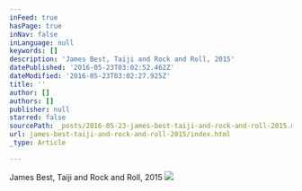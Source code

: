```yaml
---
inFeed: true
hasPage: true
inNav: false
inLanguage: null
keywords: []
description: 'James Best, Taiji and Rock and Roll, 2015'
datePublished: '2016-05-23T03:02:52.462Z'
dateModified: '2016-05-23T03:02:27.925Z'
title: ''
author: []
authors: []
publisher: null
starred: false
sourcePath: _posts/2016-05-23-james-best-taiji-and-rock-and-roll-2015.md
url: james-best-taiji-and-rock-and-roll-2015/index.html
_type: Article

---
```

James Best, Taiji and Rock and Roll, 2015
![](https://the-grid-user-content.s3-us-west-2.amazonaws.com/f204a3ce-b7f9-4f06-a2b2-7fc6348fc07e.jpg)